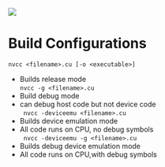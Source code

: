 ![](http://i.imgur.com/52eiF8B.png)  
# Build Configurations #
`nvcc <filename>.cu [-o <executable>]`  
- Builds release mode  
    `nvcc -g <filename>.cu  `   
- Build debug mode  
- can debug host code but not device code  
   ` nvcc -deviceemu <filename>.cu` 
- Builds device emulation mode  
- All code runs on CPU, no debug symbols  
   ` nvcc -deviceemu -g <filename>.cu`  
- Builds debug device emulation mode  
- All code runs on CPU,with debug symbols

